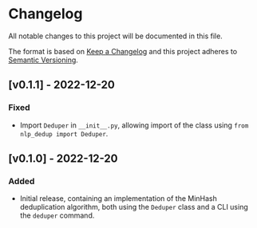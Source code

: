 # Changelog

All notable changes to this project will be documented in this file.

The format is based on [Keep a Changelog](http://keepachangelog.com/en/1.0.0/) and this
project adheres to [Semantic Versioning](http://semver.org/spec/v2.0.0.html).


## [v0.1.1] - 2022-12-20
### Fixed
- Import `Deduper` in `__init__.py`, allowing import of the class using
  `from nlp_dedup import Deduper`.


## [v0.1.0] - 2022-12-20
### Added
- Initial release, containing an implementation of the MinHash deduplication algorithm,
  both using the `Deduper` class and a CLI using the `deduper` command.
